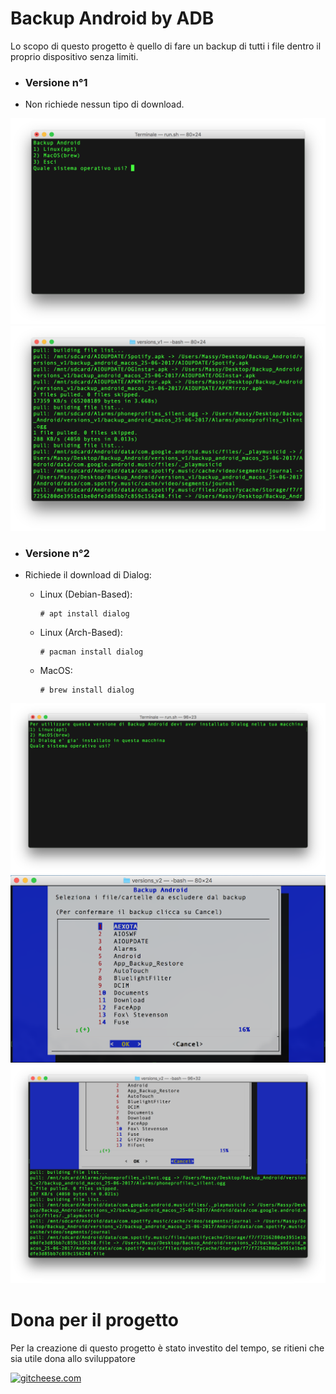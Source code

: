 # Backup Android by ADB

Lo scopo di questo progetto è quello di fare un backup di tutti i file dentro il proprio dispositivo senza limiti.

* ### Versione n°1 ###

* Non richiede nessun tipo di download.

![Alt text](https://raw.githubusercontent.com/Fast0n/Backup_Android/master/versions_v1/img/1.png?raw=true "Avvio script iniziale")![Alt text](https://raw.githubusercontent.com/Fast0n/Backup_Android/master/versions_v1/img/2.png?raw=true "Avvio script interno all'OS, Backup")


* ### Versione n°2 ###

* Richiede il download di Dialog:
  * Linux (Debian-Based):

        # apt install dialog
        
  * Linux (Arch-Based):

        # pacman install dialog
        
  * MacOS:

        # brew install dialog

![Alt text](https://raw.githubusercontent.com/Fast0n/Backup_Android/master/versions_v2/img/1.png?raw=true "Avvio script iniziale")![Alt text](https://raw.githubusercontent.com/Fast0n/Backup_Android/master/versions_v2/img/2.png?raw=true "Avvio script interno all'OS")![Alt text](https://raw.githubusercontent.com/Fast0n/Backup_Android/master/versions_v2/img/3.png?raw=true "Avvio Backup")

# Dona per il progetto
Per la creazione di questo progetto è stato investito del tempo, se ritieni che sia utile dona allo sviluppatore

[![gitcheese.com](https://s3.amazonaws.com/gitcheese-ui-master/images/badge.svg)](https://www.gitcheese.com/donate/users/5260133/repos/95372423)
